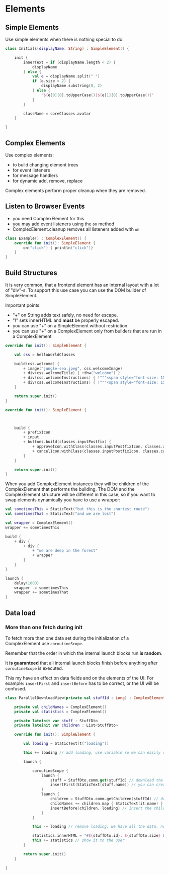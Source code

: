 # Elements

## Simple Elements

Use simple elements when there is nothing special to do:

```kotlin
class Initials(displayName: String) : SimpleElement() {

    init {
        innerText = if (displayName.length < 2) {
            displayName
        } else {
            val e = displayName.split(" ")
            if (e.size < 2) {
                displayName.substring(0, 2)
            } else {
                "${e[0][0].toUpperCase()}${e[1][0].toUpperCase()}"
            }
        }

        className = coreClasses.avatar
    }

}
```

## Complex Elements

Use complex elements: 

* to build changing element trees
* for event listeners
* for message handlers
* for dynamic add, remove, replace

Complex elements perform proper cleanup when they are removed.

## Listen to Browser Events

* you need ComplexElement for this
* you may add event listeners using the `on` method
* ComplexElement.cleanup removes all listeners added with `on`

```kotlin
class Example() : ComplexElement() {
    override fun init(): SimpleElement {
        on("click") { println("click")}
    }
}
```

## Build Structures

It is very common, that a frontend element has an internal layout with a lot of "div"-s.
To support this use case you can use the DOM builder of SimpleElement.

Important points:

* "+" on String adds text safely, no need for escape.
* "!" sets innerHTML and **must** be properly escaped.
* you can use "+" on a SimpleElement without restriction
* you can use "+" on a ComplexElement only from builders that are run in a ComplexElement

```kotlin
override fun init(): SimpleElement {

    val css = helloWorldClasses

    build(css.welcome) {
        + image("jungle-sea.jpeg", css.welcomeImage)
        + div(css.welcomeTitle) { +thw("welcome") }
        + div(css.welcomeInstructions) { !"""<span style="font-size: 150%">↫</span> ${thw("click.on.something")}""" }
        + div(css.welcomeInstructions) { !"""<span style="font-size: 150%">↫</span> ${thw("dbclick.on.something")}""" }
    }

    return super.init()
}
```

```kotlin
override fun init(): SimpleElement {



    build {
        + prefixIcon
        + input
        + buttons.build(classes.inputPostfix) {
            + approveIcon.withClass(classes.inputPostfixIcon, classes.approveFill)
            + cancelIcon.withClass(classes.inputPostfixIcon, classes.cancelFill)
        }
    }

    return super.init()
}
```

When you add ComplexElement instances they will be children of the ComplexElement that performs the building.
The DOM and the ComplexElement structure will be different in this case, so if you want to swap elements dynamically
you have to use a wrapper:

```kotlin
val sometimesThis = StaticText("but this is the shortest route")
val sometimesThat = StaticText("and we are lost")

val wrapper = ComplexElement()
wrapper += sometimesThis

build {
    + div {
        + div {
            + "we are deep in the forest"
            + wrapper
        }
    }
}

launch {
    delay(1000)
    wrapper -= sometimesThis
    wrapper += sometimesThat
}
```

## Data load

### More than one fetch during init

To fetch more than one data set during the initialization of a ComplexElement
use `coroutineScope`.

Remember that the order in which the internal launch blocks run **is random**.

It **is guaranteed** that all internal launch blocks finish before anything after
`coroutineScope` is executed.

This my have an effect on data fields and on the elements of the UI. For example:
`insertFirst` and `insertBefore` has to be correct, or the UI will be confused.
 
```kotlin
class ParallelDownloadView(private val stuffId : Long) : ComplexElement() { 

    private val childNames = ComplexElement()
    private val statistics = ComplexElement()

    private lateinit var stuff : StuffDto
    private lateinit var children : List<StuffDto>

    override fun init(): SimpleElement {

        val loading = StaticText(t("loading"))

        this += loading // add loading, use variable so we can easily remove it later

        launch {        

            coroutineScope {
                launch {
                    stuff = StuffDto.comm.get(stuffId) // download the data from the server
                    insertFirst(StaticText(stuff.name)) // you can create elements on the fly if you don't want to access them easily later
                }
                launch {
                    children = StuffDto.comm.getChildren(stuffId) // download the children of stuff
                    childNames += children.map { StaticText(it.name) } // add a StaticText for each children with the name as content
                    insertBefore(children, loading) // insert the children before loading
                }
            }

            this -= loading // remove loading, we have all the data, no need for it any more

            statistics.innerHTML = "#${stuffDto.id}: ${stuffDto.size} bytes, ${children.size} children" // set statistics
            this += statistics // show it to the user
        }

        return super.init()
    }

}
```